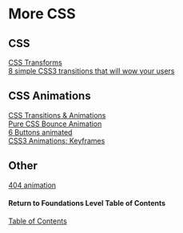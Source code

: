 # More CSS

## CSS

[CSS Transforms](http://learn.shayhowe.com/advanced-html-css/css-transforms/) <br>
[8 simple CSS3 transitions that will wow your users](http://www.webdesignerdepot.com/2014/05/8-simple-css3-transitions-that-will-wow-your-users) <br>

## CSS Animations

[CSS Transitions & Animations](http://learn.shayhowe.com/advanced-html-css/transitions-animations/) <br>
[Pure CSS Bounce Animation](http://codepen.io/dp_lewis/pen/gCfBv) <br>
[6 Buttons animated](http://codepen.io/retyui/pen/ByoaXV) <br>
[CSS3 Animations: Keyframes](http://codepen.io/akshaychauhan/pen/oAfae) <br>

## Other

[404 animation](http://codepen.io/kieranfivestars/pen/MYdQxX) <br>


#### Return to Foundations Level Table of Contents
[Table of Contents](https://github.com/TraceDugar/reading-notes/blob/main/201/Toc.md)
